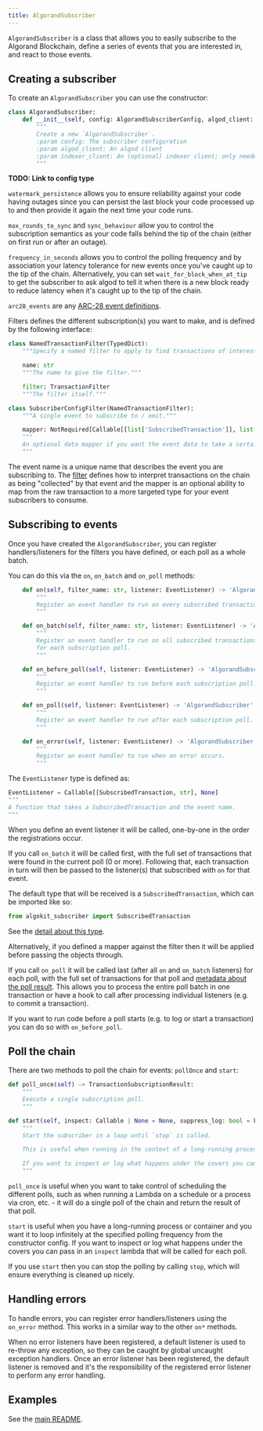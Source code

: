 ```yaml
---
title: AlgorandSubscriber
---
```


`AlgorandSubscriber` is a class that allows you to easily subscribe to the Algorand Blockchain, define a series of events that you are interested in, and react to those events.

## Creating a subscriber

To create an `AlgorandSubscriber` you can use the constructor:

```python
class AlgorandSubscriber:
    def __init__(self, config: AlgorandSubscriberConfig, algod_client: AlgodClient, indexer_client: IndexerClient | None = None):
        """
        Create a new `AlgorandSubscriber`.
        :param config: The subscriber configuration
        :param algod_client: An algod client
        :param indexer_client: An (optional) indexer client; only needed if `subscription.sync_behaviour` is `catchup-with-indexer`
        """
```

**TODO: Link to config type**

`watermark_persistence` allows you to ensure reliability against your code having outages since you can persist the last block your code processed up to and then provide it again the next time your code runs.

`max_rounds_to_sync` and `sync_behaviour` allow you to control the subscription semantics as your code falls behind the tip of the chain (either on first run or after an outage).

`frequency_in_seconds` allows you to control the polling frequency and by association your latency tolerance for new events once you've caught up to the tip of the chain. Alternatively, you can set `wait_for_block_when_at_tip` to get the subscriber to ask algod to tell it when there is a new block ready to reduce latency when it's caught up to the tip of the chain.

`arc28_events` are any [ARC-28 event definitions](subscriptions#arc-28-events).

Filters defines the different subscription(s) you want to make, and is defined by the following interface:

```python
class NamedTransactionFilter(TypedDict):
    """Specify a named filter to apply to find transactions of interest."""

    name: str
    """The name to give the filter."""

    filter: TransactionFilter
    """The filter itself."""

class SubscriberConfigFilter(NamedTransactionFilter):
    """A single event to subscribe to / emit."""

    mapper: NotRequired[Callable[[list['SubscribedTransaction']], list[Any]]]
    """
    An optional data mapper if you want the event data to take a certain shape when subscribing to events with this filter name.
    """
```

The event name is a unique name that describes the event you are subscribing to. The [filter](subscriptions#transactionfilter) defines how to interpret transactions on the chain as being "collected" by that event and the mapper is an optional ability to map from the raw transaction to a more targeted type for your event subscribers to consume.

## Subscribing to events

Once you have created the `AlgorandSubscriber`, you can register handlers/listeners for the filters you have defined, or each poll as a whole batch.

You can do this via the `on`, `on_batch` and `on_poll` methods:

```python
    def on(self, filter_name: str, listener: EventListener) -> 'AlgorandSubscriber':
        """
        Register an event handler to run on every subscribed transaction matching the given filter name.
        """

    def on_batch(self, filter_name: str, listener: EventListener) -> 'AlgorandSubscriber':
        """
        Register an event handler to run on all subscribed transactions matching the given filter name
        for each subscription poll.
        """

    def on_before_poll(self, listener: EventListener) -> 'AlgorandSubscriber':
        """
        Register an event handler to run before each subscription poll.
        """

    def on_poll(self, listener: EventListener) -> 'AlgorandSubscriber':
        """
        Register an event handler to run after each subscription poll.
        """

    def on_error(self, listener: EventListener) -> 'AlgorandSubscriber':
        """
        Register an event handler to run when an error occurs.
        """
```

The `EventListener` type is defined as:

```python
EventListener = Callable[[SubscribedTransaction, str], None]
"""
A function that takes a SubscribedTransaction and the event name.
"""
```

When you define an event listener it will be called, one-by-one in the order the registrations occur.

If you call `on_batch` it will be called first, with the full set of transactions that were found in the current poll (0 or more). Following that, each transaction in turn will then be passed to the listener(s) that subscribed with `on` for that event.

The default type that will be received is a `SubscribedTransaction`, which can be imported like so:

```python
from algokit_subscriber import SubscribedTransaction
```

See the [detail about this type](subscriptions#subscribedtransaction).

Alternatively, if you defined a mapper against the filter then it will be applied before passing the objects through.

If you call `on_poll` it will be called last (after all `on` and `on_batch` listeners) for each poll, with the full set of transactions for that poll and [metadata about the poll result](./subscriptions#transactionsubscriptionresult). This allows you to process the entire poll batch in one transaction or have a hook to call after processing individual listeners (e.g. to commit a transaction).

If you want to run code before a poll starts (e.g. to log or start a transaction) you can do so with `on_before_poll`.

## Poll the chain

There are two methods to poll the chain for events: `pollOnce` and `start`:

```python
def poll_once(self) -> TransactionSubscriptionResult:
    """
    Execute a single subscription poll.
    """

def start(self, inspect: Callable | None = None, suppress_log: bool = False) -> None:  # noqa: FBT001, FBT002
    """
    Start the subscriber in a loop until `stop` is called.

    This is useful when running in the context of a long-running process / container.

    If you want to inspect or log what happens under the covers you can pass in an `inspect` callable that will be called for each poll.
    """
```

`poll_once` is useful when you want to take control of scheduling the different polls, such as when running a Lambda on a schedule or a process via cron, etc. - it will do a single poll of the chain and return the result of that poll.

`start` is useful when you have a long-running process or container and you want it to loop infinitely at the specified polling frequency from the constructor config. If you want to inspect or log what happens under the covers you can pass in an `inspect` lambda that will be called for each poll.

If you use `start` then you can stop the polling by calling `stop`, which will ensure everything is cleaned up nicely.

## Handling errors

To handle errors, you can register error handlers/listeners using the `on_error` method. This works in a similar way to the other `on*` methods.

When no error listeners have been registered, a default listener is used to re-throw any exception, so they can be caught by global uncaught exception handlers.
Once an error listener has been registered, the default listener is removed and it's the responsibility of the registered error listener to perform any error handling.

## Examples

See the [main README](../README#examples).
